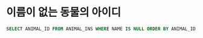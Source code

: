 # 이름이 없는 동물의 아이디

```sql
SELECT ANIMAL_ID FROM ANIMAL_INS WHERE NAME IS NULL ORDER BY ANIMAL_ID;
```

